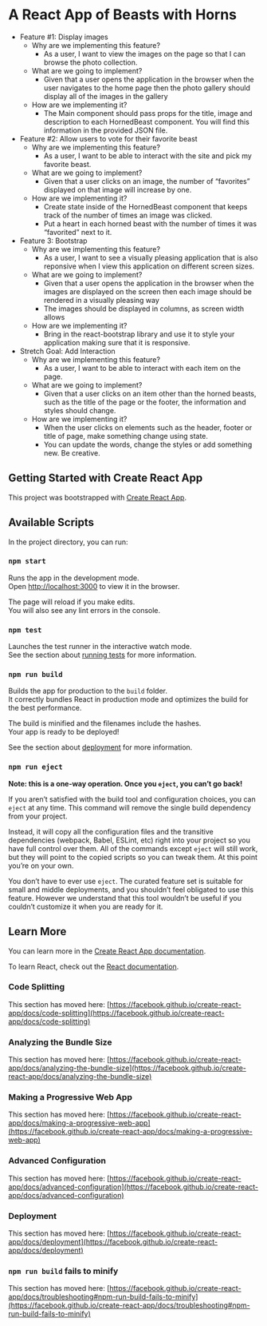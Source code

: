 # A React App of Beasts with Horns

- Feature #1: Display images
  - Why are we implementing this feature?
    - As a user, I want to view the images on the page so that I can browse the photo collection.
  - What are we going to implement?
    - Given that a user opens the application in the browser
    when the user navigates to the home page
    then the photo gallery should display all of the images in the gallery
  - How are we implementing it?
    - The Main component should pass props for the title, image and description to each HornedBeast component. You will find this information in the provided JSON file.
- Feature #2: Allow users to vote for their favorite beast
  - Why are we implementing this feature?
    - As a user, I want to be able to interact with the site and pick my favorite beast.
  - What are we going to implement?
    - Given that a user clicks on an image, the number of “favorites” displayed on that image will increase by one.
  - How are we implementing it?
    - Create state inside of the HornedBeast component that keeps track of the number of times an image was clicked.
    - Put a heart in each horned beast with the number of times it was “favorited” next to it.
- Feature 3: Bootstrap
  - Why are we implementing this feature?
    - As a user, I want to see a visually pleasing application that is also reponsive when I view this application on different screen sizes.
  - What are we going to implement?
    - Given that a user opens the application in the browser
    when the images are displayed on the screen
    then each image should be rendered in a visually pleasing way
    - The images should be displayed in columns, as screen width allows
  - How are we implementing it?
    - Bring in the react-bootstrap library and use it to style your application making sure that it is responsive.
- Stretch Goal: Add Interaction
  - Why are we implementing this feature?
    - As a user, I want to be able to interact with each item on the page.
  - What are we going to implement?
    - Given that a user clicks on an item other than the horned beasts, such as the title of the page or the footer, the information and styles should change.
  - How are we implementing it?
    - When the user clicks on elements such as the header, footer or title of page, make something change using state.
    - You can update the words, change the styles or add something new. Be creative.

## Getting Started with Create React App

This project was bootstrapped with [Create React App](https://github.com/facebook/create-react-app).

## Available Scripts

In the project directory, you can run:

### `npm start`

Runs the app in the development mode.\
Open [http://localhost:3000](http://localhost:3000) to view it in the browser.

The page will reload if you make edits.\
You will also see any lint errors in the console.

### `npm test`

Launches the test runner in the interactive watch mode.\
See the section about [running tests](https://facebook.github.io/create-react-app/docs/running-tests) for more information.

### `npm run build`

Builds the app for production to the `build` folder.\
It correctly bundles React in production mode and optimizes the build for the best performance.

The build is minified and the filenames include the hashes.\
Your app is ready to be deployed!

See the section about [deployment](https://facebook.github.io/create-react-app/docs/deployment) for more information.

### `npm run eject`

**Note: this is a one-way operation. Once you `eject`, you can’t go back!**

If you aren’t satisfied with the build tool and configuration choices, you can `eject` at any time. This command will remove the single build dependency from your project.

Instead, it will copy all the configuration files and the transitive dependencies (webpack, Babel, ESLint, etc) right into your project so you have full control over them. All of the commands except `eject` will still work, but they will point to the copied scripts so you can tweak them. At this point you’re on your own.

You don’t have to ever use `eject`. The curated feature set is suitable for small and middle deployments, and you shouldn’t feel obligated to use this feature. However we understand that this tool wouldn’t be useful if you couldn’t customize it when you are ready for it.

## Learn More

You can learn more in the [Create React App documentation](https://facebook.github.io/create-react-app/docs/getting-started).

To learn React, check out the [React documentation](https://reactjs.org/).

### Code Splitting

This section has moved here: [https://facebook.github.io/create-react-app/docs/code-splitting](https://facebook.github.io/create-react-app/docs/code-splitting)

### Analyzing the Bundle Size

This section has moved here: [https://facebook.github.io/create-react-app/docs/analyzing-the-bundle-size](https://facebook.github.io/create-react-app/docs/analyzing-the-bundle-size)

### Making a Progressive Web App

This section has moved here: [https://facebook.github.io/create-react-app/docs/making-a-progressive-web-app](https://facebook.github.io/create-react-app/docs/making-a-progressive-web-app)

### Advanced Configuration

This section has moved here: [https://facebook.github.io/create-react-app/docs/advanced-configuration](https://facebook.github.io/create-react-app/docs/advanced-configuration)

### Deployment

This section has moved here: [https://facebook.github.io/create-react-app/docs/deployment](https://facebook.github.io/create-react-app/docs/deployment)

### `npm run build` fails to minify

This section has moved here: [https://facebook.github.io/create-react-app/docs/troubleshooting#npm-run-build-fails-to-minify](https://facebook.github.io/create-react-app/docs/troubleshooting#npm-run-build-fails-to-minify)
